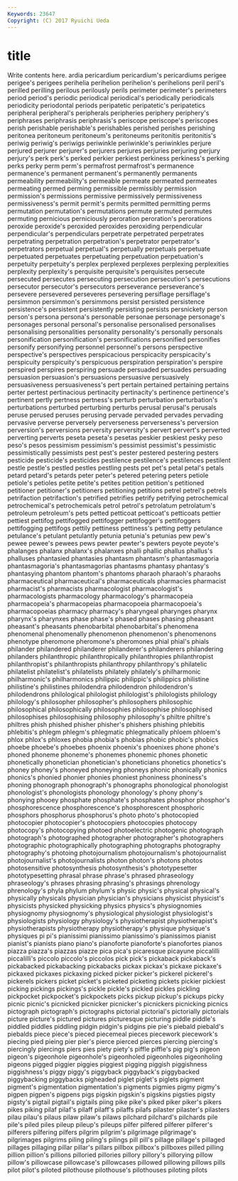 ```yaml
---
Keywords: 23647 
Copyright: (C) 2017 Ryuichi Ueda
---
```


# title

Write contents here.
ardia pericardium pericardium's pericardiums perigee perigee's
perigees perihelia perihelion perihelion's perihelions peril peril's perilled perilling perilous
perilously perils perimeter perimeter's perimeters period period's periodic periodical periodical's
periodically periodicals periodicity periodontal periods peripatetic peripatetic's peripatetics peripheral peripheral's
peripherals peripheries periphery periphery's periphrases periphrasis periphrasis's periscope periscope's periscopes
perish perishable perishable's perishables perished perishes perishing peritonea peritoneum peritoneum's
peritoneums peritonitis peritonitis's periwig periwig's periwigs periwinkle periwinkle's periwinkles perjure
perjured perjurer perjurer's perjurers perjures perjuries perjuring perjury perjury's perk
perk's perked perkier perkiest perkiness perkiness's perking perks perky perm
perm's permafrost permafrost's permanence permanence's permanent permanent's permanently permanents permeability
permeability's permeable permeate permeated permeates permeating permed perming permissible permissibly
permission permission's permissions permissive permissively permissiveness permissiveness's permit permit's permits
permitted permitting perms permutation permutation's permutations permute permuted permutes permuting
pernicious perniciously peroration peroration's perorations peroxide peroxide's peroxided peroxides peroxiding
perpendicular perpendicular's perpendiculars perpetrate perpetrated perpetrates perpetrating perpetration perpetration's perpetrator
perpetrator's perpetrators perpetual perpetual's perpetually perpetuals perpetuate perpetuated perpetuates perpetuating
perpetuation perpetuation's perpetuity perpetuity's perplex perplexed perplexes perplexing perplexities perplexity
perplexity's perquisite perquisite's perquisites persecute persecuted persecutes persecuting persecution persecution's
persecutions persecutor persecutor's persecutors perseverance perseverance's persevere persevered perseveres persevering
persiflage persiflage's persimmon persimmon's persimmons persist persisted persistence persistence's persistent
persistently persisting persists persnickety person person's persona persona's personable personae
personage personage's personages personal personal's personalise personalised personalises personalising personalities
personality personality's personally personals personification personification's personifications personified personifies personify
personifying personnel personnel's persons perspective perspective's perspectives perspicacious perspicacity perspicacity's
perspicuity perspicuity's perspicuous perspiration perspiration's perspire perspired perspires perspiring persuade
persuaded persuades persuading persuasion persuasion's persuasions persuasive persuasively persuasiveness persuasiveness's
pert pertain pertained pertaining pertains perter pertest pertinacious pertinacity pertinacity's
pertinence pertinence's pertinent pertly pertness pertness's perturb perturbation perturbation's perturbations
perturbed perturbing perturbs perusal perusal's perusals peruse perused peruses perusing
pervade pervaded pervades pervading pervasive perverse perversely perverseness perverseness's perversion
perversion's perversions perversity perversity's pervert pervert's perverted perverting perverts peseta
peseta's pesetas peskier peskiest pesky peso peso's pesos pessimism pessimism's
pessimist pessimist's pessimistic pessimistically pessimists pest pest's pester pestered pestering
pesters pesticide pesticide's pesticides pestilence pestilence's pestilences pestilent pestle pestle's
pestled pestles pestling pests pet pet's petal petal's petals petard
petard's petards peter peter's petered petering peters petiole petiole's petioles
petite petite's petites petition petition's petitioned petitioner petitioner's petitioners petitioning
petitions petrel petrel's petrels petrifaction petrifaction's petrified petrifies petrify petrifying
petrochemical petrochemical's petrochemicals petrol petrol's petrolatum petrolatum's petroleum petroleum's pets
petted petticoat petticoat's petticoats pettier pettiest pettifog pettifogged pettifogger pettifogger's
pettifoggers pettifogging pettifogs pettily pettiness pettiness's petting petty petulance petulance's
petulant petulantly petunia petunia's petunias pew pew's pewee pewee's pewees
pews pewter pewter's pewters peyote peyote's phalanges phalanx phalanx's phalanxes
phalli phallic phallus phallus's phalluses phantasied phantasies phantasm phantasm's phantasmagoria
phantasmagoria's phantasmagorias phantasms phantasy phantasy's phantasying phantom phantom's phantoms pharaoh
pharaoh's pharaohs pharmaceutical pharmaceutical's pharmaceuticals pharmacies pharmacist pharmacist's pharmacists pharmacologist
pharmacologist's pharmacologists pharmacology pharmacology's pharmacopeia pharmacopeia's pharmacopeias pharmacopoeia pharmacopoeia's pharmacopoeias
pharmacy pharmacy's pharyngeal pharynges pharynx pharynx's pharynxes phase phase's phased
phases phasing pheasant pheasant's pheasants phenobarbital phenobarbital's phenomena phenomenal phenomenally
phenomenon phenomenon's phenomenons phenotype pheromone pheromone's pheromones phial phial's phials
philander philandered philanderer philanderer's philanderers philandering philanders philanthropic philanthropically philanthropies
philanthropist philanthropist's philanthropists philanthropy philanthropy's philatelic philatelist philatelist's philatelists philately
philately's philharmonic philharmonic's philharmonics philippic philippic's philippics philistine philistine's philistines
philodendra philodendron philodendron's philodendrons philological philologist philologist's philologists philology philology's
philosopher philosopher's philosophers philosophic philosophical philosophically philosophies philosophise philosophised philosophises
philosophising philosophy philosophy's philtre philtre's philtres phish phished phisher phisher's
phishers phishing phlebitis phlebitis's phlegm phlegm's phlegmatic phlegmatically phloem phloem's
phlox phlox's phloxes phobia phobia's phobias phobic phobic's phobics phoebe
phoebe's phoebes phoenix phoenix's phoenixes phone phone's phoned phoneme phoneme's
phonemes phonemic phones phonetic phonetically phonetician phonetician's phoneticians phonetics phonetics's
phoney phoney's phoneyed phoneying phoneys phonic phonically phonics phonics's phonied
phonier phonies phoniest phoniness phoniness's phoning phonograph phonograph's phonographs phonological
phonologist phonologist's phonologists phonology phonology's phony phony's phonying phooey phosphate
phosphate's phosphates phosphor phosphor's phosphorescence phosphorescence's phosphorescent phosphoric phosphors phosphorus
phosphorus's photo photo's photocopied photocopier photocopier's photocopiers photocopies photocopy photocopy's
photocopying photoed photoelectric photogenic photograph photograph's photographed photographer photographer's photographers
photographic photographically photographing photographs photography photography's photoing photojournalism photojournalism's photojournalist
photojournalist's photojournalists photon photon's photons photos photosensitive photosynthesis photosynthesis's phototypesetter
phototypesetting phrasal phrase phrase's phrased phraseology phraseology's phrases phrasing phrasing's
phrasings phrenology phrenology's phyla phylum phylum's physic physic's physical physical's
physically physicals physician physician's physicians physicist physicist's physicists physicked physicking
physics physics's physiognomies physiognomy physiognomy's physiological physiologist physiologist's physiologists physiology
physiology's physiotherapist physiotherapist's physiotherapists physiotherapy physiotherapy's physique physique's physiques pi
pi's pianissimi pianissimo pianissimo's pianissimos pianist pianist's pianists piano piano's
pianoforte pianoforte's pianofortes pianos piazza piazza's piazzas piazze pica pica's
picaresque picayune piccalilli piccalilli's piccolo piccolo's piccolos pick pick's pickaback
pickaback's pickabacked pickabacking pickabacks pickax pickax's pickaxe pickaxe's pickaxed pickaxes
pickaxing picked picker picker's pickerel pickerel's pickerels pickers picket picket's
picketed picketing pickets pickier pickiest picking pickings pickings's pickle pickle's
pickled pickles pickling pickpocket pickpocket's pickpockets picks pickup pickup's pickups
picky picnic picnic's picnicked picnicker picnicker's picnickers picnicking picnics pictograph
pictograph's pictographs pictorial pictorial's pictorially pictorials picture picture's pictured pictures
picturesque picturing piddle piddle's piddled piddles piddling pidgin pidgin's pidgins
pie pie's piebald piebald's piebalds piece piece's pieced piecemeal pieces
piecework piecework's piecing pied pieing pier pier's pierce pierced pierces
piercing piercing's piercingly piercings piers pies piety piety's piffle piffle's
pig pig's pigeon pigeon's pigeonhole pigeonhole's pigeonholed pigeonholes pigeonholing pigeons
pigged piggier piggies piggiest pigging piggish piggishness piggishness's piggy piggy's
piggyback piggyback's piggybacked piggybacking piggybacks pigheaded piglet piglet's piglets pigment
pigment's pigmentation pigmentation's pigments pigmies pigmy pigmy's pigpen pigpen's pigpens
pigs pigskin pigskin's pigskins pigsties pigsty pigsty's pigtail pigtail's pigtails
piing pike pike's piked piker piker's pikers pikes piking pilaf
pilaf's pilaff pilaff's pilaffs pilafs pilaster pilaster's pilasters pilau pilau's
pilaus pilaw pilaw's pilaws pilchard pilchard's pilchards pile pile's piled
piles pileup pileup's pileups pilfer pilfered pilferer pilferer's pilferers pilfering
pilfers pilgrim pilgrim's pilgrimage pilgrimage's pilgrimages pilgrims piling piling's pilings
pill pill's pillage pillage's pillaged pillages pillaging pillar pillar's pillars
pillbox pillbox's pillboxes pilled pilling pillion pillion's pillions pilloried pillories
pillory pillory's pillorying pillow pillow's pillowcase pillowcase's pillowcases pillowed pillowing
pillows pills pilot pilot's piloted pilothouse pilothouse's pilothouses piloting pilots
